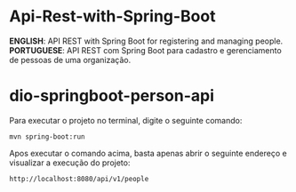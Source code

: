 # Api-Rest-with-Spring-Boot
<b>ENGLISH</b>: API REST with Spring Boot for registering and managing people. <br>
<b>PORTUGUESE</b>: API REST com Spring Boot para cadastro e gerenciamento de pessoas de uma organização.

# dio-springboot-person-api

Para executar o projeto no terminal, digite o seguinte comando:

```shell script
mvn spring-boot:run 
```

Apos executar o comando acima, basta apenas abrir o seguinte endereço e visualizar a execução do projeto:

```
http://localhost:8080/api/v1/people
```

